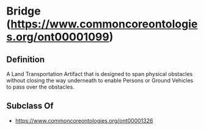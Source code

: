 # Bridge (https://www.commoncoreontologies.org/ont00001099)

## Definition
A Land Transportation Artifact that is designed to span physical obstacles without closing the way underneath to enable Persons or Ground Vehicles to pass over the obstacles.

## Subclass Of
- https://www.commoncoreontologies.org/ont00001326

